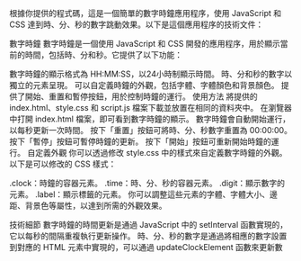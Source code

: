 根據你提供的程式碼，這是一個簡單的數字時鐘應用程序，使用 JavaScript 和 CSS 達到時、分、秒的數字跳動效果。以下是這個應用程序的技術文件：

數字時鐘
數字時鐘是一個使用 JavaScript 和 CSS 開發的應用程序，用於顯示當前的時間，包括時、分和秒。它提供了以下功能：

數字時鐘的顯示格式為 HH:MM:SS，以24小時制顯示時間。
時、分和秒的數字以獨立的元素呈現。
可以自定義時鐘的外觀，包括字體、字體顏色和背景顏色。
提供了開始、重置和暫停按鈕，用於控制時鐘的運行。
使用方法
將提供的 index.html、style.css 和 script.js 檔案下載並放置在相同的資料夾中。
在瀏覽器中打開 index.html 檔案，即可看到數字時鐘的顯示。
數字時鐘會自動開始運行，以每秒更新一次時間。
按下「重置」按鈕可將時、分、秒數字重置為 00:00:00。
按下「暫停」按鈕可暫停時鐘的更新。
按下「開始」按鈕可重新開始時鐘的運行。
自定義外觀
你可以透過修改 style.css 中的樣式來自定義數字時鐘的外觀。以下是可以修改的 CSS 樣式：

.clock：時鐘的容器元素。
.time：時、分、秒的容器元素。
.digit：顯示數字的元素。
.label：顯示標籤的元素。
你可以調整這些元素的字體、字體大小、邊距、背景色等屬性，以達到所需的外觀效果。

技術細節
數字時鐘的時間更新是通過 JavaScript 中的 setInterval 函數實現的，它以每秒的間隔重複執行更新操作。
時、分、秒的數字是通過將相應的數字設置到對應的 HTML 元素中實現的，可以通過 updateClockElement 函數來更新數
